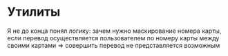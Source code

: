 # Утилиты

Я не до конца понял логику:
зачем нужно маскирование номера карты, если перевод осуществляется пользователем по номеру карты между своими картами =>
совершить перевод не представляется возможным